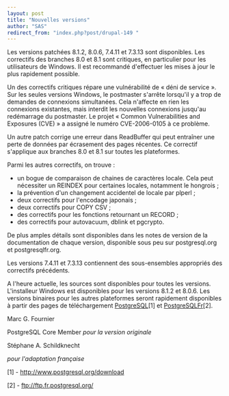 ```yaml
---
layout: post
title: "Nouvelles versions"
author: "SAS"
redirect_from: "index.php?post/drupal-149 "
---
```




<p>

Les versions patchées 8.1.2, 8.0.6, 7.4.11 et 7.3.13 sont disponibles. Les correctifs des branches 8.0 et 8.1 sont critiques, en particulier pour les utilisateurs de Windows. Il est recommandé d'effectuer les mises à jour le plus rapidement possible.

</p>

<p>

Un des correctifs critiques répare une vulnérabilité de «&nbsp;déni de service&nbsp;». Sur les seules versions Windows, le postmaster s'arrête lorsqu'il y a trop de demandes de connexions simultanées. Cela n'affecte en rien les connexions existantes, mais interdit les nouvelles connexions jusqu'au redémarrage du postmaster. Le projet «&nbsp;Common Vulnerabilities and Exposures (CVE)&nbsp;» a assigné le numéro CVE-2006-0105 à ce problème.

</p>

<p>

Un autre patch corrige une erreur dans ReadBuffer qui peut entraîner une perte de données par écrasement des pages récentes. Ce correctif s'applique aux branches 8.0 et 8.1 sur toutes les plateformes.

</p>

<p>

Parmi les autres correctifs, on trouve :

</p>

<ul>

<li> un bogue de comparaison de chaines de caractères locale. Cela peut nécessiter  un REINDEX pour certaines locales, notamment le hongrois&nbsp;;

</li>

<li> la prévention d'un changement accidentel de locale par plperl&nbsp;;

</li>

<li> deux correctifs pour l'encodage japonais&nbsp;;

</li>

<li> deux correctifs pour COPY CSV&nbsp;;

</li>

<li> des correctifs pour les fonctions retournant un RECORD&nbsp;;

</li>

<li> des correctifs pour autovacuum, dblink et pgcrypto.

</li>

</ul>

<p>

De plus amples détails sont disponibles dans les notes de version de la documentation de chaque version, disponible sous peu sur postgresql.org et postgresqlfr.org.

</p>

<p>

Les versions 7.4.11 et 7.3.13 contiennent des sous-ensembles appropriés des correctifs précédents.

</p>

<p>

A l'heure actuelle, les sources sont disponibles pour toutes les versions. L'installeur Windows est disponibles pour les versions 8.1.2 et 8.0.6. Les versions binaires pour les autres plateformes seront rapidement disponibles à partir des pages de téléchargement <a href="http://www.postgresql.org/download" target="_blank">PostgreSQL</a>[1] et <a href="ftp://ftp.fr.postgresql.org/" target="_blank">PostgreSQLFr</a>[2].

</p>

<p>

Marc G. Fournier

PostgreSQL Core Member <em>pour la version originale</em>

</p>

<p>

Stéphane A. Schildknecht

<em>pour l'adaptation française</em>

</p>

[1] - http://www.postgresql.org/download

[2] - ftp://ftp.fr.postgresql.org/